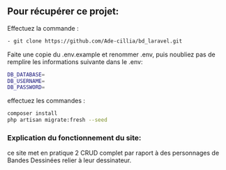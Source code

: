 
## Pour récupérer ce projet:
Effectuez la commande :
```bash
- git clone https://github.com/Ade-cillia/bd_laravel.git 
```
Faite une copie du .env.example et renommer .env, puis noubliez pas de remplire les informations suivante dans le .env:
```bash
DB_DATABASE=
DB_USERNAME=
DB_PASSWORD=
```
effectuez les commandes :
```bash
composer install
php artisan migrate:fresh --seed
```



### Explication du fonctionnement du site:

ce site met en pratique 2 CRUD complet par raport à des personnages de Bandes Dessinées relier à leur dessinateur. 


